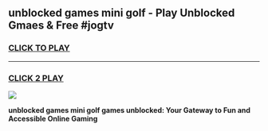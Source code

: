 
## unblocked games mini golf - Play Unblocked Gmaes & Free #jogtv
<h3>
<a href="https://premium.freeplayer.one?title=unblocked_games_mini_golf&ref=01M">CLICK TO PLAY</a></h3>
<hr>

<h3>
<a href="https://premium.freeplayer.one?title=unblocked_games_mini_golf&ref=01M">CLICK 2 PLAY</a>
  
</h3>

<a href="https://premium.freeplayer.one?title=unblocked_games_mini_golf&ref=01M"><img src="https://clearcache.store/games.png"></a>


**unblocked games mini golf games unblocked: Your Gateway to Fun and Accessible Online Gaming**
